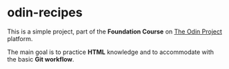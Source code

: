 
# odin-recipes

This is a simple project, part of the **Foundation Course** on [The Odin Project](https://www.theodinproject.com/) platform.

The main goal is to practice **HTML** knowledge and to accommodate with the basic **Git workflow**.
